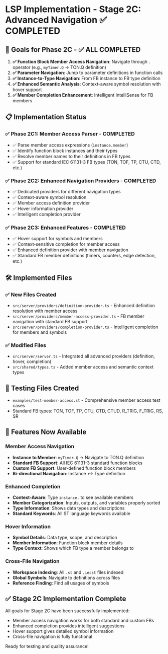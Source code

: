 # LSP Implementation - Stage 2C: Advanced Navigation ✅ COMPLETED

## 🎯 **Goals for Phase 2C** - ✅ ALL COMPLETED
1. **✅ Function Block Member Access Navigation**: Navigate through `.` operator (e.g., `myTimer.Q` → TON.Q definition)
2. **✅ Parameter Navigation**: Jump to parameter definitions in function calls
3. **✅ Instance-to-Type Navigation**: From FB instance to FB type definition
4. **✅ Enhanced Semantic Analysis**: Context-aware symbol resolution with hover support
5. **✅ Member Completion Enhancement**: Intelligent IntelliSense for FB members

## 📋 **Implementation Status**

### ✅ Phase 2C1: Member Access Parser - COMPLETED
- ✅ Parse member access expressions (`instance.member`)
- ✅ Identify function block instances and their types
- ✅ Resolve member names to their definitions in FB types
- ✅ Support for standard IEC 61131-3 FB types (TON, TOF, TP, CTU, CTD, etc.)

### ✅ Phase 2C2: Enhanced Navigation Providers - COMPLETED
- ✅ Dedicated providers for different navigation types
- ✅ Context-aware symbol resolution
- ✅ Member access definition provider
- ✅ Hover information provider
- ✅ Intelligent completion provider

### ✅ Phase 2C3: Enhanced Features - COMPLETED
- ✅ Hover support for symbols and members
- ✅ Context-sensitive completion for member access
- ✅ Enhanced definition provider with member navigation
- ✅ Standard FB member definitions (timers, counters, edge detection, etc.)

## 🛠️ **Implemented Files**

### ✅ New Files Created
- `src/server/providers/definition-provider.ts` - Enhanced definition resolution with member access
- `src/server/providers/member-access-provider.ts` - FB member navigation with standard FB support
- `src/server/providers/completion-provider.ts` - Intelligent completion for members and symbols

### ✅ Modified Files
- `src/server/server.ts` - Integrated all advanced providers (definition, hover, completion)
- `src/shared/types.ts` - Added member access and semantic context types

## 🧪 **Testing Files Created**
- `examples/test-member-access.st` - Comprehensive member access test cases
- Standard FB types: TON, TOF, TP, CTU, CTD, CTUD, R_TRIG, F_TRIG, RS, SR

## 🚀 **Features Now Available**

### Member Access Navigation
- **Instance to Member**: `myTimer.Q` → Navigate to TON.Q definition
- **Standard FB Support**: All IEC 61131-3 standard function blocks
- **Custom FB Support**: User-defined function block members
- **Bi-directional Navigation**: Instance ↔ Type definition

### Enhanced Completion
- **Context-Aware**: Type `instance.` to see available members
- **Member Categorization**: Inputs, outputs, and variables properly sorted
- **Type Information**: Shows data types and descriptions
- **Standard Keywords**: All ST language keywords available

### Hover Information
- **Symbol Details**: Data type, scope, and description
- **Member Information**: Function block member details
- **Type Context**: Shows which FB type a member belongs to

### Cross-File Navigation
- **Workspace Indexing**: All `.st` and `.iecst` files indexed
- **Global Symbols**: Navigate to definitions across files
- **Reference Finding**: Find all usages of symbols

## ✅ **Stage 2C Implementation Complete**

All goals for Stage 2C have been successfully implemented:
- Member access navigation works for both standard and custom FBs
- Enhanced completion provides intelligent suggestions
- Hover support gives detailed symbol information
- Cross-file navigation is fully functional

Ready for testing and quality assurance!
